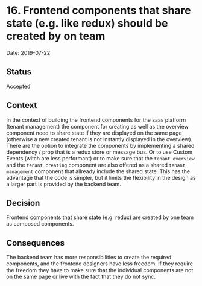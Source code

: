 # 16. Frontend components that share state (e.g. like redux) should be created by on team

Date: 2019-07-22

## Status

Accepted

## Context

In the context of building the frontend components for the saas platform (tenant management) the component for creating as well as the overview component need to share state if they are displayed on the same page (otherwise a new created tenant is not instantly displayed in the overview). There are the option to integrate the components by implementing a shared dependency / prop that is a redux store or message bus. Or to use Custom Events (witch are less performant) or to make sure that the `tenant overview` and the `tenant creating` component are also offered as a shared `tenant management` component that allready include the shared state. This has the advantage that the code is simpler, but it limits the flexibility in the design as a larger part is provided by the backend team.

## Decision

Frontend components that share state (e.g. redux) are created by one team as composed components.

## Consequences

The backend team has more responsibilities to create the required components, and the frontend designers have less freedom. If they require the freedom they have to make sure that the individual components are not on the same page or live with the fact that they do not sync.